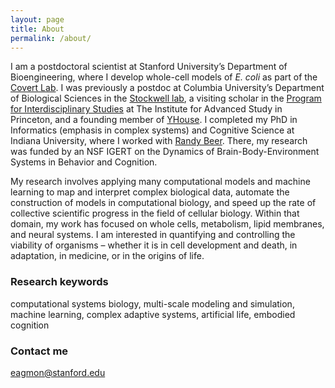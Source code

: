 ```yaml
---
layout: page
title: About
permalink: /about/
---
```


I am a postdoctoral scientist at Stanford University’s Department of Bioengineering, where I develop whole-cell models 
of *E. coli* as part of the [Covert Lab](https://www.covert.stanford.edu). 
I was previously a postdoc at Columbia University’s Department of Biological Sciences in the 
[Stockwell lab](http://www.columbia.edu/cu/biology/StockwellLab/index/index.html), 
a visiting scholar in the [Program for Interdisciplinary Studies](https://www.ias.edu/ids) 
at The Institute for Advanced Study in Princeton, and a founding member of [YHouse](https://www.yhousenyc.org). 
I completed my PhD in Informatics (emphasis in complex systems) and Cognitive Science at Indiana University, 
where I worked with [Randy Beer](https://rdbeer.pages.iu.edu). 
There, my research was funded by an NSF IGERT on the Dynamics of Brain-Body-Environment Systems in Behavior and Cognition.

My research involves applying many computational models and machine learning to map and interpret complex biological data, 
automate the construction of models in computational biology, and speed up the rate of collective scientific progress in the field of cellular biology. 
Within that domain, my work has focused on whole cells, metabolism, lipid membranes, and neural systems. 
I am interested in quantifying and controlling the viability of organisms – whether it is in cell development and death, 
in adaptation, in medicine, or in the origins of life.


### Research keywords
computational systems biology, 
multi-scale modeling and simulation, 
machine learning, 
complex adaptive systems, 
artificial life,
embodied cognition


### Contact me

[eagmon@stanford.edu](mailto:eagmon@stanford.edu)